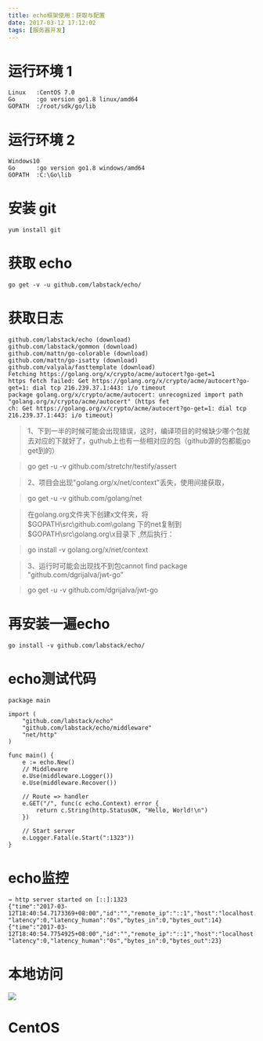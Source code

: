 ```yaml
---
title: echo框架使用：获取与配置
date: 2017-03-12 17:12:02
tags: [服务器开发]
---
```


# 运行环境 1
    Linux   :CentOS 7.0
    Go      :go version go1.8 linux/amd64
    GOPATH  :/root/sdk/go/lib

# 运行环境 2
    Windows10
    Go      :go version go1.8 windows/amd64
    GOPATH  :C:\Go\lib

<!--more-->

# 安装 git
    yum install git

# 获取 echo
    go get -v -u github.com/labstack/echo/

# 获取日志
```
github.com/labstack/echo (download)
github.com/labstack/gommon (download)
github.com/mattn/go-colorable (download)
github.com/mattn/go-isatty (download)
github.com/valyala/fasttemplate (download)
Fetching https://golang.org/x/crypto/acme/autocert?go-get=1
https fetch failed: Get https://golang.org/x/crypto/acme/autocert?go-get=1: dial tcp 216.239.37.1:443: i/o timeout
package golang.org/x/crypto/acme/autocert: unrecognized import path "golang.org/x/crypto/acme/autocert" (https fet
ch: Get https://golang.org/x/crypto/acme/autocert?go-get=1: dial tcp 216.239.37.1:443: i/o timeout)
```

>1、下到一半的时候可能会出现错误，这时，编译项目的时候缺少哪个包就去对应的下就好了，guthub上也有一些相对应的包（github源的包都能go get到的）

>go get -u -v github.com/stretchr/testify/assert

>2、项目会出现"golang.org/x/net/context"丢失，使用间接获取，

>go get -u -v github.com/golang/net

>在golang.org文件夹下创建x文件夹，将$GOPATH\src\github.com\golang 下的net复制到$GOPATH\src\golang.org\x目录下 ,然后执行：

>go install -v golang.org/x/net/context

>3、运行时可能会出现找不到包cannot find package "github.com/dgrijalva/jwt-go"

>go get -u -v github.com/dgrijalva/jwt-go

# 再安装一遍echo
    go install -v github.com/labstack/echo/

# echo测试代码

```
package main

import (
	"github.com/labstack/echo"
	"github.com/labstack/echo/middleware"
	"net/http"
)

func main() {
	e := echo.New()
	// Middleware
	e.Use(middleware.Logger())
	e.Use(middleware.Recover())

	// Route => handler
	e.GET("/", func(c echo.Context) error {
		return c.String(http.StatusOK, "Hello, World!\n")
	})

	// Start server
	e.Logger.Fatal(e.Start(":1323"))
}
```

# echo监控

```
⇛ http server started on [::]:1323
{"time":"2017-03-12T18:40:54.7173369+08:00","id":"","remote_ip":"::1","host":"localhost:1323","method":"GET","uri":"/","status":200, "latency":0,"latency_human":"0s","bytes_in":0,"bytes_out":14}
{"time":"2017-03-12T18:40:54.7754925+08:00","id":"","remote_ip":"::1","host":"localhost:1323","method":"GET","uri":"/favicon.ico","status":404, "latency":0,"latency_human":"0s","bytes_in":0,"bytes_out":23}
```

# 本地访问

![](http://oeqej1j2m.bkt.clouddn.com/hello-echo.JPG)


# CentOS
